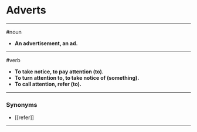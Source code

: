 # Adverts
---
#noun
- **An advertisement, an ad.**
---
#verb
- **To take notice, to pay attention (to).**
- **To turn attention to, to take notice of (something).**
- **To call attention, refer (to).**
---
### Synonyms
- [[refer]]
---
